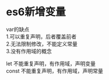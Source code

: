 # es6新增变量

var的缺点  
1.可以重复声明，后者覆盖前者  
2.无法限制修改，不能定义常量  
3.没有作用域的概念  

let 不能重复声明，有作用域，声明变量   
const 不能重复声明，有作用域，声明常量    